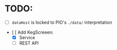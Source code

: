 # TODO:

- [ ] `dataHost` is locked to PIO's `./data/` interpretation
- [ [ Add KegScreeen:
    - [x] Service
    - [ ] REST API
